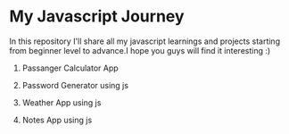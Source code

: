 # My Javascript Journey
In this repository I'll share all my javascript learnings and projects starting from beginner level to advance.I hope you guys will find it interesting :)


1) Passanger Calculator App

2) Password Generator using js

3) Weather App using js

4) Notes App using js
